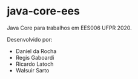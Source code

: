 # java-core-ees
Java Core para trabalhos em EES006 UFPR 2020.

Desenvolvido por:

* Daniel da Rocha
* Regis Gaboardi
* Ricardo Latoch
* Walsuir Sarto
